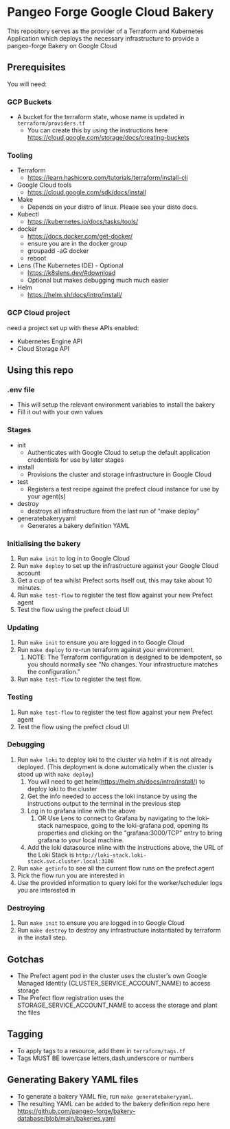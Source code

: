 # Pangeo Forge Google Cloud Bakery

This repository serves as the provider of a Terraform and Kubernetes Application which deploys the necessary infrastructure to provide a pangeo-forge Bakery on Google Cloud

## Prerequisites
You will need:
### GCP Buckets
- A bucket for the terraform state, whose name is updated in `terraform/providers.tf`
  - You can create this by using the instructions here https://cloud.google.com/storage/docs/creating-buckets
### Tooling
- Terraform
  - https://learn.hashicorp.com/tutorials/terraform/install-cli
- Google Cloud tools
  - https://cloud.google.com/sdk/docs/install
- Make
  - Depends on your distro of linux. Please see your disto docs.
- Kubectl
  - https://kubernetes.io/docs/tasks/tools/
- docker
  - https://docs.docker.com/get-docker/
  - ensure you are in the docker group
  - groupadd -aG docker
  - reboot
- Lens (The Kubernetes IDE) - Optional
  - https://k8slens.dev/#download
  - Optional but makes debugging much much easier
- Helm
  - https://helm.sh/docs/intro/install/
### GCP Cloud project
  need a project set up with these APIs enabled:
- Kubernetes Engine API
- Cloud Storage API

## Using this repo
### .env file
- This will setup the relevant environment variables to install the bakery
- Fill it out with your own values
### Stages
- init
  - Authenticates with Google Cloud to setup the default application credentials for use by later stages
- install
  - Provisions the cluster and storage infrastructure in Google Cloud
- test
  - Registers a test recipe against the prefect cloud instance for use by your agent(s)
- destroy
  - destroys all infrastructure from the last run of "make deploy"
- generatebakeryyaml
  - Generates a bakery definition YAML

### Initialising the bakery
1. Run `make init` to log in to Google Cloud
2. Run `make deploy` to set up the infrastructure against your Google Cloud account
3. Get a cup of tea whilst Prefect sorts itself out, this may take about 10 minutes.
4. Run `make test-flow` to register the test flow against your new Prefect agent
5. Test the flow using the prefect cloud UI

### Updating
1. Run `make init` to ensure you are logged in to Google Cloud
2. Run `make deploy` to re-run terraform against your environment.
   1. NOTE: The Terraform configuration is designed to be idempotent, so you should normally see "No changes. Your infrastructure matches the configuration."
3. Run `make test-flow` to register the test flow.

### Testing
1. Run `make test-flow` to register the test flow against your new Prefect agent
2. Test the flow using the prefect cloud UI

### Debugging
1. Run `make loki` to deploy loki to the cluster via helm if it is not already deployed. (This deployment is done automatically when the cluster is stood up with `make deploy`)
   1. You will need to get helm(https://helm.sh/docs/intro/install/) to deploy loki to the cluster
   2. Get the info needed  to access the loki instance by using the instructions output to the terminal in the previous step
   3. Log in to grafana inline with the above
      1. OR Use Lens to connect to Grafana by navigating to the loki-stack namespace, going to the loki-grafana pod, opening its properties and clicking on the "grafana:3000/TCP" entry to bring grafana to your local machine.
   4. Add the loki datasource inline with the instructions above, the URL of the Loki Stack is `http://loki-stack.loki-stack.svc.cluster.local:3100`
3. Run `make getinfo` to see all the current flow runs on the prefect agent
4. Pick the flow run you are interested in
5. Use the provided information to query loki for the worker/scheduler logs you are interested in

### Destroying
1. Run `make init` to ensure you are logged in to Google Cloud
2. Run `make destroy` to destroy any infrastructure instantiated by terraform in the install step.

## Gotchas
- The Prefect agent pod in the cluster uses the cluster's own Google Managed Identity (CLUSTER_SERVICE_ACCOUNT_NAME) to access storage
- The Prefect flow registration uses the STORAGE_SERVICE_ACCOUNT_NAME to access the storage and plant the files

## Tagging
- To apply tags to a resource, add them in `terraform/tags.tf`
- Tags MUST BE lowercase letters,dash,underscore or numbers

## Generating Bakery YAML files
- To generate a bakery YAML file, run `make generatebakeryyaml`.
- The resulting YAML can be added to the bakery definition repo here https://github.com/pangeo-forge/bakery-database/blob/main/bakeries.yaml